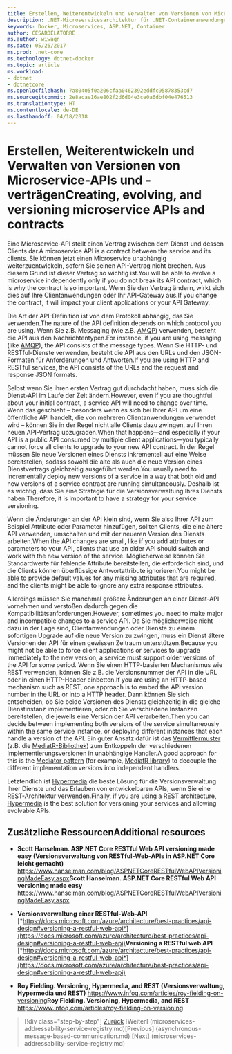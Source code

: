 ```yaml
---
title: Erstellen, Weiterentwickeln und Verwalten von Versionen von Microservice-APIs und -verträgen
description: .NET-Microservicesarchitektur für .NET-Containeranwendungen | Erstellen, Weiterentwickeln und Verwalten von Versionen von Microservice-APIs und -verträgen
keywords: Docker, Microservices, ASP.NET, Container
author: CESARDELATORRE
ms.author: wiwagn
ms.date: 05/26/2017
ms.prod: .net-core
ms.technology: dotnet-docker
ms.topic: article
ms.workload:
- dotnet
- dotnetcore
ms.openlocfilehash: 7a80405f0a206cfaa0462392eddfc95878353cd7
ms.sourcegitcommit: 2e8acae16ae802f2d6d04e3ce0a6dbf04e476513
ms.translationtype: HT
ms.contentlocale: de-DE
ms.lasthandoff: 04/18/2018
---
```

# <a name="creating-evolving-and-versioning-microservice-apis-and-contracts"></a><span data-ttu-id="6c4e0-104">Erstellen, Weiterentwickeln und Verwalten von Versionen von Microservice-APIs und -verträgen</span><span class="sxs-lookup"><span data-stu-id="6c4e0-104">Creating, evolving, and versioning microservice APIs and contracts</span></span>

<span data-ttu-id="6c4e0-105">Eine Microservice-API stellt einen Vertrag zwischen dem Dienst und dessen Clients dar.</span><span class="sxs-lookup"><span data-stu-id="6c4e0-105">A microservice API is a contract between the service and its clients.</span></span> <span data-ttu-id="6c4e0-106">Sie können jetzt einen Microservice unabhängig weiterzuentwickeln, sofern Sie seinen API-Vertrag nicht brechen. Aus diesem Grund ist dieser Vertrag so wichtig ist.</span><span class="sxs-lookup"><span data-stu-id="6c4e0-106">You will be able to evolve a microservice independently only if you do not break its API contract, which is why the contract is so important.</span></span> <span data-ttu-id="6c4e0-107">Wenn Sie den Vertrag ändern, wirkt sich dies auf Ihre Clientanwendungen oder Ihr API-Gateway aus.</span><span class="sxs-lookup"><span data-stu-id="6c4e0-107">If you change the contract, it will impact your client applications or your API Gateway.</span></span>

<span data-ttu-id="6c4e0-108">Die Art der API-Definition ist von dem Protokoll abhängig, das Sie verwenden.</span><span class="sxs-lookup"><span data-stu-id="6c4e0-108">The nature of the API definition depends on which protocol you are using.</span></span> <span data-ttu-id="6c4e0-109">Wenn Sie z.B. Messaging (wie z.B. [AMQP](https://www.amqp.org/)) verwenden, besteht die API aus den Nachrichtentypen.</span><span class="sxs-lookup"><span data-stu-id="6c4e0-109">For instance, if you are using messaging (like [AMQP](https://www.amqp.org/)), the API consists of the message types.</span></span> <span data-ttu-id="6c4e0-110">Wenn Sie HTTP- und RESTful-Dienste verwenden, besteht die API aus den URLs und den JSON-Formaten für Anforderungen und Antworten.</span><span class="sxs-lookup"><span data-stu-id="6c4e0-110">If you are using HTTP and RESTful services, the API consists of the URLs and the request and response JSON formats.</span></span>

<span data-ttu-id="6c4e0-111">Selbst wenn Sie ihren ersten Vertrag gut durchdacht haben, muss sich die Dienst-API im Laufe der Zeit ändern.</span><span class="sxs-lookup"><span data-stu-id="6c4e0-111">However, even if you are thoughtful about your initial contract, a service API will need to change over time.</span></span> <span data-ttu-id="6c4e0-112">Wenn das geschieht – besonders wenn es sich bei Ihrer API um eine öffentliche API handelt, die von mehreren Clientanwendungen verwendet wird – können Sie in der Regel nicht alle Clients dazu zwingen, auf Ihren neuen API-Vertrag upzugraden.</span><span class="sxs-lookup"><span data-stu-id="6c4e0-112">When that happens—and especially if your API is a public API consumed by multiple client applications—you typically cannot force all clients to upgrade to your new API contract.</span></span> <span data-ttu-id="6c4e0-113">In der Regel müssen Sie neue Versionen eines Diensts inkrementell auf eine Weise bereitstellen, sodass sowohl die alte als auch die neue Version eines Dienstvertrags gleichzeitig ausgeführt werden.</span><span class="sxs-lookup"><span data-stu-id="6c4e0-113">You usually need to incrementally deploy new versions of a service in a way that both old and new versions of a service contract are running simultaneously.</span></span> <span data-ttu-id="6c4e0-114">Deshalb ist es wichtig, dass Sie eine Strategie für die Versionsverwaltung Ihres Diensts haben.</span><span class="sxs-lookup"><span data-stu-id="6c4e0-114">Therefore, it is important to have a strategy for your service versioning.</span></span>

<span data-ttu-id="6c4e0-115">Wenn die Änderungen an der API klein sind, wenn Sie also Ihrer API zum Beispiel Attribute oder Parameter hinzufügen, sollten Clients, die eine ältere API verwenden, umschalten und mit der neueren Version des Diensts arbeiten.</span><span class="sxs-lookup"><span data-stu-id="6c4e0-115">When the API changes are small, like if you add attributes or parameters to your API, clients that use an older API should switch and work with the new version of the service.</span></span> <span data-ttu-id="6c4e0-116">Möglicherweise können Sie Standardwerte für fehlende Attribute bereitstellen, die erforderlich sind, und die Clients können überflüssige Antwortattribute ignorieren.</span><span class="sxs-lookup"><span data-stu-id="6c4e0-116">You might be able to provide default values for any missing attributes that are required, and the clients might be able to ignore any extra response attributes.</span></span>

<span data-ttu-id="6c4e0-117">Allerdings müssen Sie manchmal größere Änderungen an einer Dienst-API vornehmen und verstoßen dadurch gegen die Kompatibilitätsanforderungen.</span><span class="sxs-lookup"><span data-stu-id="6c4e0-117">However, sometimes you need to make major and incompatible changes to a service API.</span></span> <span data-ttu-id="6c4e0-118">Da Sie möglicherweise nicht dazu in der Lage sind, Clientanwendungen oder Dienste zu einem sofortigen Upgrade auf die neue Version zu zwingen, muss ein Dienst ältere Versionen der API für einen gewissen Zeitraum unterstützen.</span><span class="sxs-lookup"><span data-stu-id="6c4e0-118">Because you might not be able to force client applications or services to upgrade immediately to the new version, a service must support older versions of the API for some period.</span></span> <span data-ttu-id="6c4e0-119">Wenn Sie einen HTTP-basierten Mechanismus wie REST verwenden, können Sie z.B. die Versionsnummer der API in die URL oder in einen HTTP-Header einbetten.</span><span class="sxs-lookup"><span data-stu-id="6c4e0-119">If you are using an HTTP-based mechanism such as REST, one approach is to embed the API version number in the URL or into a HTTP header.</span></span> <span data-ttu-id="6c4e0-120">Dann können Sie sich entscheiden, ob Sie beide Versionen des Diensts gleichzeitig in die gleiche Dienstinstanz implementieren, oder ob Sie verschiedene Instanzen bereitstellen, die jeweils eine Version der API verarbeiten.</span><span class="sxs-lookup"><span data-stu-id="6c4e0-120">Then you can decide between implementing both versions of the service simultaneously within the same service instance, or deploying different instances that each handle a version of the API.</span></span> <span data-ttu-id="6c4e0-121">Ein guter Ansatz dafür ist das [Vermittlermuster](https://en.wikipedia.org/wiki/Mediator_pattern) (z.B. die [MediatR-Bibliothek](https://github.com/jbogard/MediatR)) zum Entkoppeln der verschiedenen Implementierungsversionen in unabhängige Handler.</span><span class="sxs-lookup"><span data-stu-id="6c4e0-121">A good approach for this is the [Mediator pattern](https://en.wikipedia.org/wiki/Mediator_pattern) (for example, [MediatR library](https://github.com/jbogard/MediatR)) to decouple the different implementation versions into independent handlers.</span></span>

<span data-ttu-id="6c4e0-122">Letztendlich ist [Hypermedia](https://www.infoq.com/articles/mark-baker-hypermedia) die beste Lösung für die Versionsverwaltung Ihrer Dienste und das Erlauben von entwickelbaren APIs, wenn Sie eine REST-Architektur verwenden.</span><span class="sxs-lookup"><span data-stu-id="6c4e0-122">Finally, if you are using a REST architecture, [Hypermedia](https://www.infoq.com/articles/mark-baker-hypermedia) is the best solution for versioning your services and allowing evolvable APIs.</span></span>

## <a name="additional-resources"></a><span data-ttu-id="6c4e0-123">Zusätzliche Ressourcen</span><span class="sxs-lookup"><span data-stu-id="6c4e0-123">Additional resources</span></span>

-   <span data-ttu-id="6c4e0-124">**Scott Hanselman. ASP.NET Core RESTful Web API versioning made easy (Versionsverwaltung von RESTful-Web-APIs in ASP.NET Core leicht gemacht)**
    <https://www.hanselman.com/blog/ASPNETCoreRESTfulWebAPIVersioningMadeEasy.aspx></span><span class="sxs-lookup"><span data-stu-id="6c4e0-124">**Scott Hanselman. ASP.NET Core RESTful Web API versioning made easy**
<https://www.hanselman.com/blog/ASPNETCoreRESTfulWebAPIVersioningMadeEasy.aspx></span></span>

-   <span data-ttu-id="6c4e0-125">**Versionsverwaltung einer RESTful-Web-API**
    [*https://docs.microsoft.com/azure/architecture/best-practices/api-design#versioning-a-restful-web-api*](https://docs.microsoft.com/azure/architecture/best-practices/api-design#versioning-a-restful-web-api)</span><span class="sxs-lookup"><span data-stu-id="6c4e0-125">**Versioning a RESTful web API**
[*https://docs.microsoft.com/azure/architecture/best-practices/api-design#versioning-a-restful-web-api*](https://docs.microsoft.com/azure/architecture/best-practices/api-design#versioning-a-restful-web-api)</span></span>

-   <span data-ttu-id="6c4e0-126">**Roy Fielding. Versioning, Hypermedia, and REST (Versionsverwaltung, Hypermedia und REST)**
    <https://www.infoq.com/articles/roy-fielding-on-versioning></span><span class="sxs-lookup"><span data-stu-id="6c4e0-126">**Roy Fielding. Versioning, Hypermedia, and REST**
<https://www.infoq.com/articles/roy-fielding-on-versioning></span></span>


>[!div class="step-by-step"]
<span data-ttu-id="6c4e0-127">[Zurück](asynchronous-message-based-communication.md) [Weiter] (microservices-addressability-service-registry.md)</span><span class="sxs-lookup"><span data-stu-id="6c4e0-127">[Previous] (asynchronous-message-based-communication.md) [Next] (microservices-addressability-service-registry.md)</span></span>

